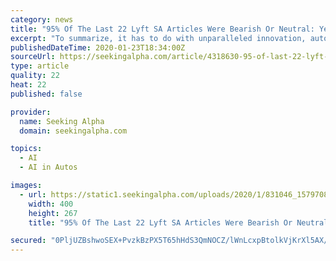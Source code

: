 ```yaml
---
category: news
title: "95% Of The Last 22 Lyft SA Articles Were Bearish Or Neutral: Yet Lyft Is Part Of A Duopoly Raising Prices"
excerpt: "To summarize, it has to do with unparalleled innovation, automation, the internet, logistics, powerful new software, a highly educated workforce, the cloud, artificial intelligence, scale ... Lyft is already experimenting picking up riders with Waymo (Google) driverless cars in Las Vegas and Phoenix. 10. Insurance rates coming down - Management ..."
publishedDateTime: 2020-01-23T18:34:00Z
sourceUrl: https://seekingalpha.com/article/4318630-95-of-last-22-lyft-sa-articles-bearish-neutral-yet-lyft-is-part-of-duopoly-raising-prices
type: article
quality: 22
heat: 22
published: false

provider:
  name: Seeking Alpha
  domain: seekingalpha.com

topics:
  - AI
  - AI in Autos

images:
  - url: https://static1.seekingalpha.com/uploads/2020/1/831046_15797084918653_rId6.jpg
    width: 400
    height: 267
    title: "95% Of The Last 22 Lyft SA Articles Were Bearish Or Neutral: Yet Lyft Is Part Of A Duopoly Raising Prices"

secured: "0PljUZBshwoSEX+PvzkBzPX5T65hHdS3QmNOCZ/lWnLcxpBtolkVjKrXl5AX/1PnsIb2Yf8Cn/NSavPzOb7PWRCW9m1Wfv7qSzc+jMhMPuRTvwZCktWpH51WYTCtGpyzZ1NMA4LQY+DkarecCw9SM5GOBU83nkut4lBowxgKiFyQA0Usa51/9YGqRRC6MC1++f9m9SgYxSBClHviXkP9TuC0Fh3cmc6vZ9FFpfbZqsdbwiirqf6o79gyBR4YgN8TZFJ3UW4HWGZ6cHFOBuomtVvRa1hhoMDmw9P/GyXIAvQBaS+EaBmE7+hi5D6tSaXbtJjx5wga8LsFFkwJeT6OXdA3tFxd0DHxNMfc+8scTp8gpcYEpElq6LY6M21+UD3SF5hYt1+MR58y1/IZmJ2rmGaQe5HnEBmnjrzLe9txi9T5LQWBF85yUnbavY48FD56Qz5MqpWL7pmn3UooujyIQq5PX7nIOR6MPx0fMWNFzZA=;sSGx11FxglbnAyyyTwQUUw=="
---
```


